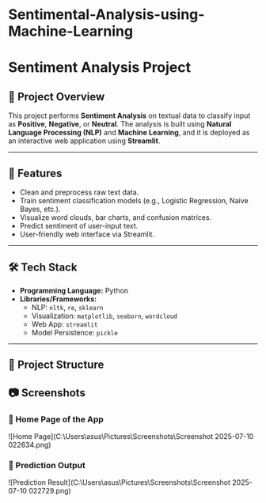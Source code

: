 # Sentimental-Analysis-using-Machine-Learning
# Sentiment Analysis Project

## 📌 Project Overview

This project performs **Sentiment Analysis** on textual data to classify input as **Positive**, **Negative**, or **Neutral**. The analysis is built using **Natural Language Processing (NLP)** and **Machine Learning**, and it is deployed as an interactive web application using **Streamlit**.

---

## 🚀 Features

- Clean and preprocess raw text data.
- Train sentiment classification models (e.g., Logistic Regression, Naive Bayes, etc.).
- Visualize word clouds, bar charts, and confusion matrices.
- Predict sentiment of user-input text.
- User-friendly web interface via Streamlit.

---

## 🛠️ Tech Stack

- **Programming Language:** Python
- **Libraries/Frameworks:**  
  - NLP: `nltk`, `re`, `sklearn`  
  - Visualization: `matplotlib`, `seaborn`, `wordcloud`  
  - Web App: `streamlit`  
  - Model Persistence: `pickle`

---

## 📂 Project Structure
## 📷 Screenshots

### 🔹 Home Page of the App
![Home Page](C:\Users\asus\Pictures\Screenshots\Screenshot 2025-07-10 022634.png)

### 🔹 Prediction Output
![Prediction Result](C:\Users\asus\Pictures\Screenshots\Screenshot 2025-07-10 022729.png)


